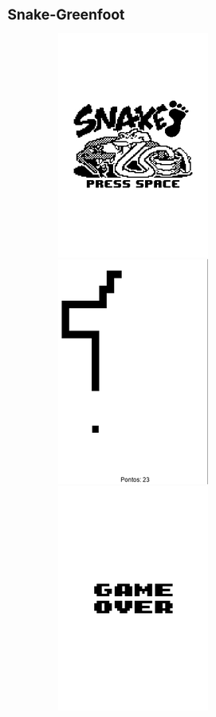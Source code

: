 # Snake-Greenfoot
<p align="center">
  <img src="images/menu.png"/>
  <img src="images/preview.png"/>
  <img src="images/gameover.png"/>
</p>
